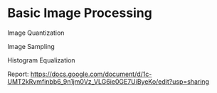 # Basic Image Processing
Image Quantization

Image Sampling

Histogram Equalization

Report: https://docs.google.com/document/d/1c-UMT2kRvmfinbb6_9n1jm0Vz_VLG6ie0GE7UiByeKo/edit?usp=sharing
